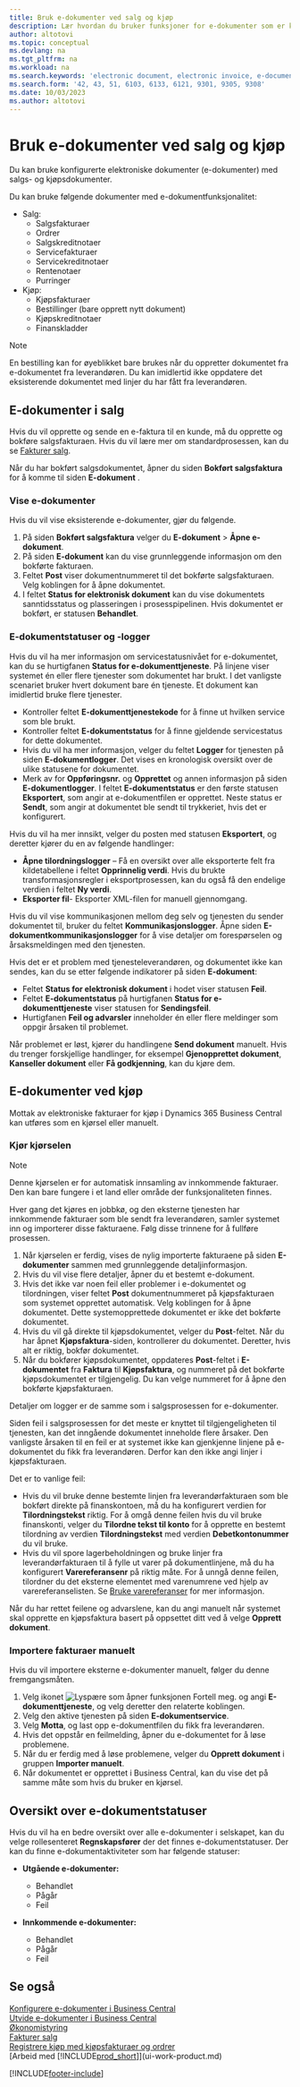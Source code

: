 ```yaml
---
title: Bruk e-dokumenter ved salg og kjøp
description: Lær hvordan du bruker funksjoner for e-dokumenter som er knyttet til salgs- og kjøpsfakturaer.
author: altotovi
ms.topic: conceptual
ms.devlang: na
ms.tgt_pltfrm: na
ms.workload: na
ms.search.keywords: 'electronic document, electronic invoice, e-document, e-invoice, sales, purchase'
ms.search.form: '42, 43, 51, 6103, 6133, 6121, 9301, 9305, 9308'
ms.date: 10/03/2023
ms.author: altotovi
---
```


# Bruk e-dokumenter ved salg og kjøp

Du kan bruke konfigurerte elektroniske dokumenter (e-dokumenter) med salgs- og kjøpsdokumenter.

Du kan bruke følgende dokumenter med e-dokumentfunksjonalitet:  

- Salg: 
    - Salgsfakturaer
    - Ordrer
    - Salgskreditnotaer
    - Servicefakturaer
    - Servicekreditnotaer
    - Rentenotaer
    - Purringer
- Kjøp: 
    - Kjøpsfakturaer
    - Bestillinger (bare opprett nytt dokument)
    - Kjøpskreditnotaer
    - Finanskladder

> [!NOTE]
> En bestilling kan for øyeblikket bare brukes når du oppretter dokumentet fra e-dokumentet fra leverandøren. Du kan imidlertid ikke oppdatere det eksisterende dokumentet med linjer du har fått fra leverandøren.  

## E-dokumenter i salg

Hvis du vil opprette og sende en e-faktura til en kunde, må du opprette og bokføre salgsfakturaen. Hvis du vil lære mer om standardprosessen, kan du se [Fakturer salg](sales-how-invoice-sales.md).

Når du har bokført salgsdokumentet, åpner du siden **Bokført salgsfaktura** for å komme til siden **E-dokument** .

### Vise e-dokumenter

Hvis du vil vise eksisterende e-dokumenter, gjør du følgende.

1. På siden **Bokført salgsfaktura** velger du **E-dokument** \> **Åpne e-dokument**.
2. På siden **E-dokument** kan du vise grunnleggende informasjon om den bokførte fakturaen.
3. Feltet **Post** viser dokumentnummeret til det bokførte salgsfakturaen. Velg koblingen for å åpne dokumentet.
4. I feltet **Status for elektronisk dokument** kan du vise dokumentets sanntidsstatus og plasseringen i prosesspipelinen. Hvis dokumentet er bokført, er statusen **Behandlet**.

### E-dokumentstatuser og -logger

Hvis du vil ha mer informasjon om servicestatusnivået for e-dokumentet, kan du se hurtigfanen **Status for e-dokumenttjeneste**. På linjene viser systemet én eller flere tjenester som dokumentet har brukt. I det vanligste scenariet bruker hvert dokument bare én tjeneste. Et dokument kan imidlertid bruke flere tjenester.

- Kontroller feltet **E-dokumenttjenestekode** for å finne ut hvilken service som ble brukt.
- Kontroller feltet **E-dokumentstatus** for å finne gjeldende servicestatus for dette dokumentet.
- Hvis du vil ha mer informasjon, velger du feltet **Logger** for tjenesten på siden **E-dokumentlogger**. Det vises en kronologisk oversikt over de ulike statusene for dokumentet.
- Merk av for **Oppføringsnr.** og **Opprettet** og annen informasjon på siden **E-dokumentlogger**. I feltet **E-dokumentstatus** er den første statusen **Eksportert**, som angir at e-dokumentfilen er opprettet. Neste status er **Sendt**, som angir at dokumentet ble sendt til trykkeriet, hvis det er konfigurert.

Hvis du vil ha mer innsikt, velger du posten med statusen **Eksportert**, og deretter kjører du en av følgende handlinger:

- **Åpne tilordningslogger** – Få en oversikt over alle eksporterte felt fra kildetabellene i feltet **Opprinnelig verdi**. Hvis du brukte transformasjonsregler i eksportprosessen, kan du også få den endelige verdien i feltet **Ny verdi**.
- **Eksporter fil**- Eksporter XML-filen for manuell gjennomgang.

Hvis du vil vise kommunikasjonen mellom deg selv og tjenesten du sender dokumentet til, bruker du feltet **Kommunikasjonslogger**. Åpne siden **E-dokumentkommunikasjonslogger** for å vise detaljer om forespørselen og årsaksmeldingen med den tjenesten.

Hvis det er et problem med tjenesteleverandøren, og dokumentet ikke kan sendes, kan du se etter følgende indikatorer på siden **E-dokument**:

- Feltet **Status for elektronisk dokument** i hodet viser statusen **Feil**.
- Feltet **E-dokumentstatus** på hurtigfanen **Status for e-dokumenttjeneste** viser statusen for **Sendingsfeil**.
- Hurtigfanen **Feil og advarsler** inneholder én eller flere meldinger som oppgir årsaken til problemet.

Når problemet er løst, kjører du handlingene **Send dokument** manuelt. Hvis du trenger forskjellige handlinger, for eksempel **Gjenopprettet dokument**, **Kanseller dokument** eller **Få godkjenning**, kan du kjøre dem.

## E-dokumenter ved kjøp

Mottak av elektroniske fakturaer for kjøp i Dynamics 365 Business Central kan utføres som en kjørsel eller manuelt.

### Kjør kjørselen

> [!NOTE]
> Denne kjørselen er for automatisk innsamling av innkommende fakturaer. Den kan bare fungere i et land eller område der funksjonaliteten finnes.

Hver gang det kjøres en jobbkø, og den eksterne tjenesten har innkommende fakturaer som ble sendt fra leverandøren, samler systemet inn og importerer disse fakturaene. Følg disse trinnene for å fullføre prosessen.

1. Når kjørselen er ferdig, vises de nylig importerte fakturaene på siden **E-dokumenter** sammen med grunnleggende detaljinformasjon.
2. Hvis du vil vise flere detaljer, åpner du et bestemt e-dokument.
3. Hvis det ikke var noen feil eller problemer i e-dokumentet og tilordningen, viser feltet **Post** dokumentnummeret på kjøpsfakturaen som systemet opprettet automatisk. Velg koblingen for å åpne dokumentet. Dette systemopprettede dokumentet er ikke det bokførte dokumentet.
4. Hvis du vil gå direkte til kjøpsdokumentet, velger du **Post**-feltet. Når du har åpnet **Kjøpsfaktura**-siden, kontrollerer du dokumentet. Deretter, hvis alt er riktig, bokfør dokumentet.
5. Når du bokfører kjøpsdokumentet, oppdateres **Post**-feltet i **E-dokumentet** fra **Faktura** til **Kjøpsfaktura**, og nummeret på det bokførte kjøpsdokumentet er tilgjengelig. Du kan velge nummeret for å åpne den bokførte kjøpsfakturaen.

Detaljer om logger er de samme som i salgsprosessen for e-dokumenter.

Siden feil i salgsprosessen for det meste er knyttet til tilgjengeligheten til tjenesten, kan det inngående dokumentet inneholde flere årsaker. Den vanligste årsaken til en feil er at systemet ikke kan gjenkjenne linjene på e-dokumentet du fikk fra leverandøren. Derfor kan den ikke angi linjer i kjøpsfakturaen.

Det er to vanlige feil:

- Hvis du vil bruke denne bestemte linjen fra leverandørfakturaen som ble bokført direkte på finanskontoen, må du ha konfigurert verdien for **Tilordningstekst** riktig. For å omgå denne feilen hvis du vil bruke finanskonti, velger du **Tilordne tekst til konto** for å opprette en bestemt tilordning av verdien **Tilordningstekst** med verdien **Debetkontonummer** du vil bruke.
- Hvis du vil spore lagerbeholdningen og bruke linjer fra leverandørfakturaen til å fylle ut varer på dokumentlinjene, må du ha konfigurert **Varereferansenr** på riktig måte. For å unngå denne feilen, tilordner du det eksterne elementet med varenumrene ved hjelp av varereferanselisten. Se [Bruke varereferanser](inventory-how-use-item-cross-refs.md) for mer informasjon.

Når du har rettet feilene og advarslene, kan du angi manuelt når systemet skal opprette en kjøpsfaktura basert på oppsettet ditt ved å velge **Opprett dokument**.

### Importere fakturaer manuelt

Hvis du vil importere eksterne e-dokumenter manuelt, følger du denne fremgangsmåten.

1. Velg ikonet ![Lyspære som åpner funksjonen Fortell meg.](media/ui-search/search_small.png "Fortell hva du vil gjøre") og angi **E-dokumenttjeneste**, og velg deretter den relaterte koblingen.
2. Velg den aktive tjenesten på siden **E-dokumentservice**. 
3. Velg **Motta**, og last opp e-dokumentfilen du fikk fra leverandøren.
4. Hvis det oppstår en feilmelding, åpner du e-dokumentet for å løse problemene.
5. Når du er ferdig med å løse problemene, velger du **Opprett dokument** i gruppen **Importer manuelt**.
6. Når dokumentet er opprettet i Business Central, kan du vise det på samme måte som hvis du bruker en kjørsel.

## Oversikt over e-dokumentstatuser

Hvis du vil ha en bedre oversikt over alle e-dokumenter i selskapet, kan du velge rollesenteret **Regnskapsfører** der det finnes e-dokumentstatuser. Der kan du finne e-dokumentaktiviteter som har følgende statuser:

- **Utgående e-dokumenter:**

    - Behandlet
    - Pågår
    - Feil

- **Innkommende e-dokumenter:**

    - Behandlet
    - Pågår
    - Feil

## Se også

[Konfigurere e-dokumenter i Business Central](finance-how-setup-edocuments.md)  
[Utvide e-dokumenter i Business Central](/dynamics365/business-central/dev-itpro/developer/devenv-extend-edocuments)  
[Økonomistyring](finance.md)  
[Fakturer salg](sales-how-invoice-sales.md)  
[Registrere kjøp med kjøpsfakturaer og ordrer](purchasing-how-record-purchases.md)  
[Arbeid med [!INCLUDE[prod_short](includes/prod_short.md)]](ui-work-product.md)

[!INCLUDE[footer-include](includes/footer-banner.md)]
